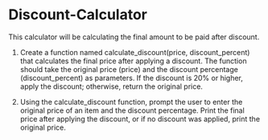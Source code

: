 # Discount-Calculator
This calculator will be calculating the final amount to be paid after discount.

1. Create a function named calculate_discount(price, discount_percent) that calculates the final price after applying a discount. The function should take the original price (price) and the discount percentage (discount_percent) as parameters. 
If the discount is 20% or higher, apply the discount; otherwise, return the original price.


2. Using the calculate_discount function, prompt the user to enter the original price of an item and the discount percentage. Print the final price after applying the discount, or if no discount was applied, print the original price.